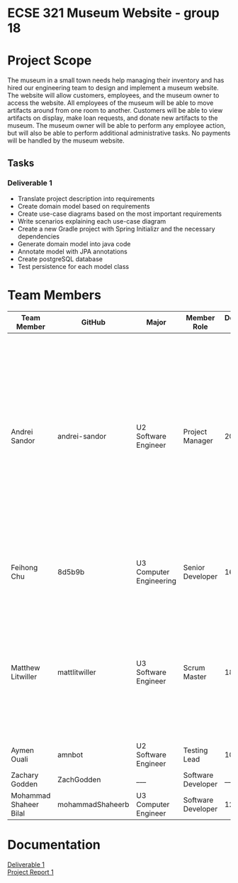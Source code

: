 # ECSE 321 Museum Website - group 18

# Project Scope
The museum in a small town needs help managing their inventory and has hired our engineering team to design and implement a museum website. 
The website will allow customers, employees, and the museum owner to access the website. 
All employees of the museum will be able to move artifacts around from one room to another. 
Customers will be able to view artifacts on display, make loan requests, and donate new artifacts to the museum. 
The museum owner will be able to perform any employee action, but will also be able to perform additional administrative tasks.
No payments will be handled by the museum website.

## Tasks

### Deliverable 1

* Translate project description into requirements
* Create domain model based on requirements
* Create use-case diagrams based on the most important requirements
* Write scenarios explaining each use-case diagram
* Create a new Gradle project with Spring Initializr and the necessary dependencies
* Generate domain model into java code
* Annotate model with JPA annotations
* Create postgreSQL database
* Test persistence for each model class

# Team Members

| Team Member | GitHub | Major | Member Role | Deliverable 1 hours | Individual Efforts | 
| --- | --- | --- | --- | --- | ----------- |
| Andrei Sandor | andrei-sandor | U2 Software Engineer | Project Manager | 20 | Creating requirements, creating use case with MSS and alternatives, helped for the domain model, created the folder structure (setting everything), did persistence layer and persistence testing for artifacts, donations and loan artifacts, created and edited the wiki  |
| Feihong Chu | 8d5b9b | U3 Computer Engineering | Senior Developer | 16 | Updating domain model, testing persistence of Room and Loans, editing the wiki |
| Matthew Litwiller | mattlitwiller | U3 Software Engineer | Scrum Master | 18 | Domain modeling with Umple, creating issues and managing the project tab, testing persistence of Business and BusinessHour classes, documentation of the wiki and readme |
| Aymen Ouali | amnbot | U2 Software Engineer | Testing Lead |10 | - |
| Zachary Godden | ZachGodden | ___ | Software Developer | ___ | - |
| Mohammad Shaheer Bilal | mohammadShaheerb | U3 Computer Engineer | Software Developer | 12 | - |

# Documentation 
[Deliverable 1](https://github.com/McGill-ECSE321-Fall2022/project-group-18/wiki/Deliverable-1) <br/>
[Project Report 1](https://github.com/McGill-ECSE321-Fall2022/project-group-18/wiki/Project-Report-1)
